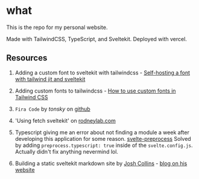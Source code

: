 # what

This is the repo for my personal website.

Made with TailwindCSS, TypeScript, and Sveltekit.
Deployed with vercel.

## Resources

1. Adding a custom font to sveltekit with tailwindcss - [Self-hosting a font with tailwind jit and sveltekit](https://jeffpohlmeyer.com/self-hosting-a-font-with-tailwind-jit-and-sveltekit)

2. Adding custom fonts to tailwindcss - [How to use custom fonts in Tailwind CSS](https://blog.logrocket.com/how-to-use-custom-fonts-tailwind-css/)

3. `Fira Code` by _tonsky_ on [github](https://github.com/tonsky/FiraCode)

4. 'Using fetch sveltekit' on [rodneylab.com](https://rodneylab.com/using-fetch-sveltekit/)

5. Typescript giving me an error about not finding a module a week after developing this application for some reason. [svelte-preprocess](https://github.com/sveltejs/svelte-preprocess) Solved by adding `preprocess.typescript: true` inside of the `svelte.config.js`. Actually didn't fix anything nevermind lol.

6. Building a static sveltekit markdown site by [Josh Collins](https://joshcollinsworth.com) - [blog on his website](https://joshcollinsworth.com/blog/build-static-sveltekit-markdown-blog)